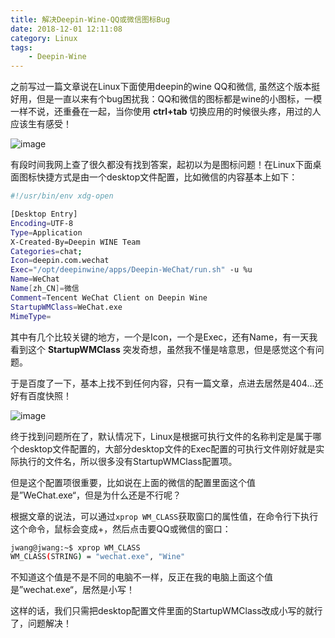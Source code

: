 ```yaml
---
title: 解决Deepin-Wine-QQ或微信图标Bug
date: 2018-12-01 12:11:08
category: Linux
tags: 
    - Deepin-Wine
---
```


之前写过一篇文章说在Linux下面使用deepin的wine QQ和微信, 虽然这个版本挺好用，但是一直以来有个bug困扰我：QQ和微信的图标都是wine的小图标，一模一样不说，还重叠在一起，当你使用 **ctrl+tab** 切换应用的时候很头疼，用过的人应该生有感受！

![image](https://upload-images.jianshu.io/upload_images/3571187-9b36a691ddfe0a8b.jpg?imageMogr2/auto-orient/strip%7CimageView2/2/w/1240)

<!--more-->

有段时间我网上查了很久都没有找到答案，起初以为是图标问题！在Linux下面桌面图标快捷方式是由一个desktop文件配置，比如微信的内容基本上如下：
```bash
#!/usr/bin/env xdg-open

[Desktop Entry]
Encoding=UTF-8
Type=Application
X-Created-By=Deepin WINE Team
Categories=chat;
Icon=deepin.com.wechat
Exec="/opt/deepinwine/apps/Deepin-WeChat/run.sh" -u %u
Name=WeChat
Name[zh_CN]=微信
Comment=Tencent WeChat Client on Deepin Wine
StartupWMClass=WeChat.exe
MimeType=
```
其中有几个比较关键的地方，一个是Icon，一个是Exec，还有Name，有一天我看到这个 **StartupWMClass** 突发奇想，虽然我不懂是啥意思，但是感觉这个有问题。

于是百度了一下，基本上找不到任何内容，只有一篇文章，点进去居然是404...还好有百度快照！

![image](https://upload-images.jianshu.io/upload_images/3571187-65b3cf68d42da7b5.jpg?imageMogr2/auto-orient/strip%7CimageView2/2/w/1240)

终于找到问题所在了，默认情况下，Linux是根据可执行文件的名称判定是属于哪个desktop文件配置的，大部分desktop文件的Exec配置的可执行文件刚好就是实际执行的文件名，所以很多没有StartupWMClass配置项。

但是这个配置项很重要，比如说在上面的微信的配置里面这个值是”WeChat.exe“，但是为什么还是不行呢？

根据文章的说法，可以通过```xprop WM_CLASS```获取窗口的属性值，在命令行下执行这个命令，鼠标会变成+，然后点击要QQ或微信的窗口：
```bash
jwang@jwang:~$ xprop WM_CLASS
WM_CLASS(STRING) = "wechat.exe", "Wine"
```
不知道这个值是不是不同的电脑不一样，反正在我的电脑上面这个值是”wechat.exe“，居然是小写！

这样的话，我们只需把desktop配置文件里面的StartupWMClass改成小写的就行了，问题解决！
